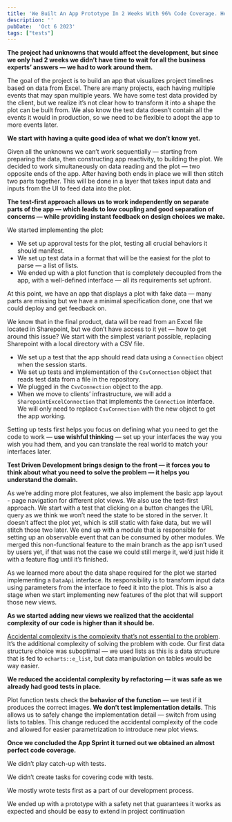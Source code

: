 ```yaml
---
title: 'We Built An App Prototype In 2 Weeks With 96% Code Coverage. Here’s How We Did It.'
description: ''
pubDate:  'Oct 6 2023'
tags: ["tests"]
---
```


**The project had unknowns that would affect the development, but since we only had 2 weeks we didn’t have time to wait for all the business experts’ answers — we had to work around them.**

The goal of the project is to build an app that visualizes project timelines based on data from Excel. There are many projects, each having multiple events that may span multiple years. We have some test data provided by the client, but we realize it’s not clear how to transform it into a shape the plot can be built from. We also know the test data doesn’t contain all the events it would in production, so we need to be flexible to adopt the app to more events later.

**We start with having a quite good idea of what we don’t know yet.**

Given all the unknowns we can’t work sequentially —  starting from preparing the data, then constructing app reactivity, to building the plot. We decided to work simultaneously on data reading and the plot — two opposite ends of the app. After having both ends in place we will then stitch two parts together. This will be done in a layer that takes input data and inputs from the UI to feed data into the plot.

**The test-first approach allows us to work independently on separate parts of the app — which leads to low coupling and good separation of concerns — while providing instant feedback on design choices we make.**

We started implementing the plot:

- We set up approval tests for the plot, testing all crucial behaviors it should manifest.
- We set up test data in a format that will be the easiest for the plot to parse — a list of lists.
- We ended up with a plot function that is completely decoupled from the app, with a well-defined interface — all its requirements set upfront.

At this point, we have an app that displays a plot with fake data — many parts are missing but we have a minimal specification done, one that we could deploy and get feedback on.

We know that in the final product, data will be read from an Excel file located in Sharepoint, but we don’t have access to it yet — how to get around this issue? We start with the simplest variant possible, replacing Sharepoint with a local directory with a CSV file.

- We set up a test that the app should read data using a `Connection` object when the session starts.
- We set up tests and implementation of the `CsvConnection` object that reads test data from a file in the repository.
- We plugged in the `CsvConnection` object to the app.
- When we move to clients’ infrastructure, we will add a `SharepointExcelConnection` that implements the `Connection` interface. We will only need to replace `CsvConnection` with the new object to get the app working.

Setting up tests first helps you focus on defining what you need to get the code to work — **use wishful thinking** — set up your interfaces the way you wish you had them, and you can translate the real world to match your interfaces later.

**Test Driven Development brings design to the front — it forces you to think about what you need to solve the problem — it helps you understand the domain.**

As we’re adding more plot features, we also implement the basic app layout - page navigation for different plot views. We also use the test-first approach. We start with a test that clicking on a button changes the URL query as we think we won’t need the state to be stored in the server. It doesn’t affect the plot yet, which is still static with fake data, but we will stitch those two later. We end up with a module that is responsible for setting up an observable event that can be consumed by other modules. We merged this non-functional feature to the main branch as the app isn’t used by users yet, if that was not the case we could still merge it, we’d just hide it with a feature flag until it’s finished.

As we learned more about the data shape required for the plot we started implementing a `DataApi` interface. Its responsibility is to transform input data using parameters from the interface to feed it into the plot. This is also a stage when we start implementing new features of the plot that will support those new views.

**As we started adding new views we realized that the accidental complexity of our code is higher than it should be.**

[Accidental complexity is the complexity that’s not essential to the problem](https://en.wikipedia.org/wiki/No_Silver_Bullet). It’s the additional complexity of solving the problem with code. Our first data structure choice was suboptimal — we used lists as this is a data structure that is fed to `echarts::e_list`, but data manipulation on tables would be way easier.

**We reduced the accidental complexity by refactoring — it was safe as we already had good tests in place.**

Plot function tests check the **behavior of the function** — we test if it produces the correct images. **We don’t test implementation details**. This allows us to safely change the implementation detail — switch from using lists to tables. This change reduced the accidental complexity of the code and allowed for easier parametrization to introduce new plot views.

**Once we concluded the App Sprint it turned out we obtained an almost perfect code coverage.**

We didn’t play catch-up with tests.

We didn’t create tasks for covering code with tests.

We mostly wrote tests first as a part of our development process.

We ended up with a prototype with a safety net that guarantees it works as expected and should be easy to extend in project continuation
